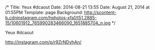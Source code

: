 /*
Title: Yeux #dcaout
Date: 2014-08-21 13:55
Date: August 21, 2014 at 01:55PM
Template: page
Background: http://scontent-b.cdninstagram.com/hphotos-xfa1/t51.2885-15/10601912_765990283466090_1651885704_n.jpg
*/

Yeux #dcaout

http://instagram.com/p/r9ZrNDvhAn/
